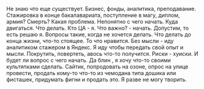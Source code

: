 Не знаю что еще существует. Бизнес, фонды, аналитика, преподавание. Стажировка в конце бакалавариата, поступление в магу, диплом, армия? Смерть?
Какая проблема. Непонятно с чего начать. Куда двигаться. Что делать. Кто ЦА - я. Что важно? - начать. Допустим, то есть решаю я. Вопросы такие, когда не хочется делать.
Что делать до конца жизни, что-то стоящее. То что нравится. Без мысли - иду аналитиком стажером в Яндекс. Я иду чтобы передать свой опыт и мысли. Покрутить, повертеть, авось что-то получится. Риски - хуиски. И будет ли вопрос с чего начать. Да блин , я хочу что-то своими культяпками сделать. Сайтик, попродовать на озоне, опрос на улице провести, продать кому-то что-то из чемодана типа дошика или фисташек, придумать фигни и продать это. Я разве не могу творить. 
